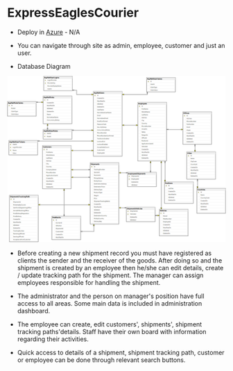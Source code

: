 # ExpressEaglesCourier


- Deploy in [Azure](https://expresseaglescourierweb20221219115043.azurewebsites.net/) - N/A

- You can navigate through site as admin, employee, customer and just an user.

- Database Diagram

![Diagram](DatabaseDiagram.png)

- Before creating a new shipment record you must have registered as clients the sender and the receiver of the goods. After doing so and the shipment is created by an employee then he/she can edit details, create / update tracking path for the shipment. The manager can assign employees responsible for handling the shipment.

- The administrator and the person on manager's position have full access to all areas. Some main data is included in administration dashboard.

- The employee can create, edit customers', shipments', shipment tracking paths'details. Staff have their own board with information regarding their activities.

- Quick access to details of a shipment, shipment tracking path, customer or employee can be done through relevant search buttons. 














